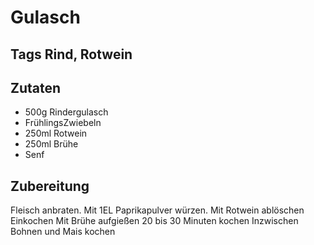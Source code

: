 # Gulasch

## Tags Rind, Rotwein

## Zutaten

- 500g Rindergulasch
- FrühlingsZwiebeln
- 250ml Rotwein
- 250ml Brühe
- Senf

## Zubereitung

Fleisch anbraten.
Mit 1EL Paprikapulver würzen.
Mit Rotwein ablöschen
Einkochen
Mit Brühe aufgießen
20 bis 30 Minuten kochen
Inzwischen Bohnen und Mais kochen
